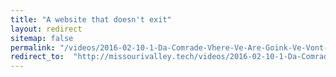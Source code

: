 ```yaml
---
title: "A website that doesn't exit"
layout: redirect
sitemap: false
permalink: "/videos/2016-02-10-1-Da-Comrade-Vhere-Ve-Are-Goink-Ve-Vont-Need-Roads"
redirect_to:  "http://missourivalley.tech/videos/2016-02-10-1-Da-Comrade-Vhere-Ve-Are-Goink-Ve-Vont-Need-Roads"
---
```


